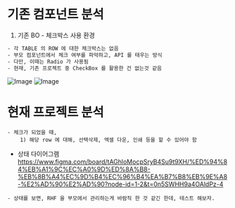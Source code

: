 

# 기존 컴포넌트 분석 

1. 기존 BO - 체크박스 사용 환경 

```BASH
- 각 TABLE 의 ROW 에 대한 체크박스는 없음 
- 부모 컴포넌트에서 체크 여부를 파악하고, API 를 태우는 방식
- 다만, 이때는 Radio 가 사용됨
- 현재, 기존 프로젝트 중 CheckBox 를 활용한 건 없는것 같음 
```

![Image](https://i.imgur.com/YB83e3X.png)
![Image](https://i.imgur.com/vI9mCw5.png)


# 현재 프로젝트 분석 

```
- 체크가 되었을 때, 
    1) 해당 row 에 대해, 선택삭제, 엑셀 다운, 인쇄 등을 할 수 있어야 함

```

- 상태 다이어그램 
https://www.figma.com/board/tAGhloMocpSryB4Su9t9XH/%ED%94%84%EB%A1%9C%EC%A0%9D%ED%8A%B8-%EB%8B%A4%EC%9D%B4%EC%96%B4%EA%B7%B8%EB%9E%A8-%E2%AD%90%E2%AD%90?node-id=1-2&t=0n5SWHH9a4OAldPz-4

```
- 상태를 보면, RHF 을 부모에서 관리하는게 바람직 한 것 같긴 한데, 테스트 해보자.
```




